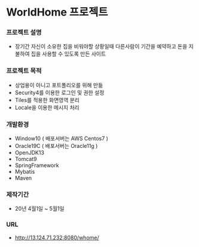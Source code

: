 # WorldHome 프로젝트


### 프로젝트 설명   
* 장기간 자신이 소유한 집을 비워야할 상황일때 다른사람이 기간을 예약하고 돈을 지불하여 집을 사용할 수 있도록 만든 사이트   

### 프로젝트 목적   
* 상업용이 아니고 포트폴리오를 위해 만듦   
* Security4를 이용한 로그인 및 권한 설정   
* Tiles를 적용한 화면영역 분리   
* Locale을 이용한 메시지 처리      

### 개발환경    
* Window10 ( 배포서버는 AWS Centos7 )     
* Oracle19C ( 배포서버는 Oracle11g )    
* OpenJDK13    
* Tomcat9    
* SpringFramework    
* Mybatis    
* Maven    

### 제작기간    
* 20년 4월1일 ~ 5월1일

### URL   
* http://13.124.71.232:8080/whome/

